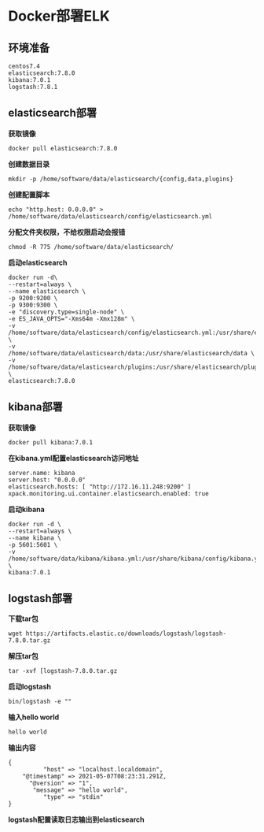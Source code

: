 # Docker部署ELK

## 环境准备

```
centos7.4
elasticsearch:7.8.0
kibana:7.0.1
logstash:7.8.1
```

## elasticsearch部署

**获取镜像**

```
docker pull elasticsearch:7.8.0
```

**创建数据目录**

```
mkdir -p /home/software/data/elasticsearch/{config,data,plugins}
```

**创建配置脚本**

```
echo "http.host: 0.0.0.0" > /home/software/data/elasticsearch/config/elasticsearch.yml
```

**分配文件夹权限，不给权限启动会报错**

```
chmod -R 775 /home/software/data/elasticsearch/
```

**启动elasticsearch**

```
docker run -d\
--restart=always \
--name elasticsearch \
-p 9200:9200 \
-p 9300:9300 \
-e "discovery.type=single-node" \
-e ES_JAVA_OPTS="-Xms64m -Xmx128m" \
-v /home/software/data/elasticsearch/config/elasticsearch.yml:/usr/share/elasticsearch/config/elasticsearch.yml \
-v /home/software/data/elasticsearch/data:/usr/share/elasticsearch/data \
-v /home/software/data/elasticsearch/plugins:/usr/share/elasticsearch/plugins \
elasticsearch:7.8.0
```



## kibana部署

**获取镜像**

```
docker pull kibana:7.0.1
```

**在kibana.yml配置elasticsearch访问地址**

```
server.name: kibana
server.host: "0.0.0.0"
elasticsearch.hosts: [ "http://172.16.11.248:9200" ] 
xpack.monitoring.ui.container.elasticsearch.enabled: true
```

**启动kibana**

```
docker run -d \
--restart=always \
--name kibana \
-p 5601:5601 \
-v /home/software/data/kibana/kibana.yml:/usr/share/kibana/config/kibana.yml \
kibana:7.0.1
```

## logstash部署

**下载tar包**

```
wget https://artifacts.elastic.co/downloads/logstash/logstash-7.8.0.tar.gz
```

**解压tar包**

```
tar -xvf [logstash-7.8.0.tar.gz
```

**启动logstash**

```
bin/logstash -e ""
```

**输入hello world**

```
hello world
```

**输出内容**

```
{
          "host" => "localhost.localdomain",
    "@timestamp" => 2021-05-07T08:23:31.291Z,
      "@version" => "1",
       "message" => "hello world",
          "type" => "stdin"
}
```

**logstash配置读取日志输出到elasticsearch**

